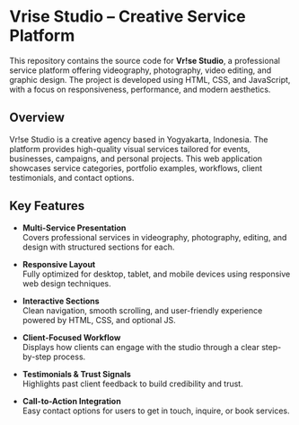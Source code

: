 # Vrise Studio – Creative Service Platform

This repository contains the source code for **Vr!se Studio**, a professional service platform offering videography, photography, video editing, and graphic design. The project is developed using HTML, CSS, and JavaScript, with a focus on responsiveness, performance, and modern aesthetics.

## Overview

Vr!se Studio is a creative agency based in Yogyakarta, Indonesia. The platform provides high-quality visual services tailored for events, businesses, campaigns, and personal projects. This web application showcases service categories, portfolio examples, workflows, client testimonials, and contact options.

## Key Features

- **Multi-Service Presentation**  
  Covers professional services in videography, photography, editing, and design with structured sections for each.

- **Responsive Layout**  
  Fully optimized for desktop, tablet, and mobile devices using responsive web design techniques.

- **Interactive Sections**  
  Clean navigation, smooth scrolling, and user-friendly experience powered by HTML, CSS, and optional JS.

- **Client-Focused Workflow**  
  Displays how clients can engage with the studio through a clear step-by-step process.

- **Testimonials & Trust Signals**  
  Highlights past client feedback to build credibility and trust.

- **Call-to-Action Integration**  
  Easy contact options for users to get in touch, inquire, or book services.


